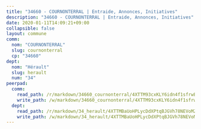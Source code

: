 ```yaml
---
title: "34660 - COURNONTERRAL | Entraide, Annonces, Initiatives"
description: "34660 - COURNONTERRAL | Entraide, Annonces, Initiatives"
date: 2020-01-11T14:09:21+09:00
collapsible: false
layout: commune
comm:
  nom: "COURNONTERRAL"
  slug: cournonterral
  cp: "34660"
dept:
  nom: "Hérault"
  slug: herault
  num: "34"
peerpad:
  comm:
    read_path: /r/markdown/34660_cournonterral/4XTTM93cxKLY6idn4f1sfrwETZvtiZTPU7Vss3F5zt1tF3iPn
    write_path: /w/markdown/34660_cournonterral/4XTTM93cxKLY6idn4f1sfrwETZvtiZTPU7Vss3F5zt1tF3iPn-K3TgV2SZPCYtyGqFQX5VZrM4s5yAZ6iyNYPm87PrjmtGFYiHDs1Qc71EivYJCjCL4mFFg5N7gPTzhUVjzm1gMQ3qNL1aUUVjurLiNB6iFdFr3cdTTYRmHXx8DfpKGjrN2Js7y7aC
  dept:
    read_path: /r/markdown/34_herault/4XTTMBaUoHPLycDdXPtqBJGVh78NEVoMZNyf8Wnh1X5DK6Ew8
    write_path: /w/markdown/34_herault/4XTTMBaUoHPLycDdXPtqBJGVh78NEVoMZNyf8Wnh1X5DK6Ew8-K3TgTd4rzWVX1F82NgGyNepGUxhqCmodCALjxNZeEdBQWQhd1NJYx1gHMW9QBLL6sN41ALXRejLsG2VetgVferfVncrvVCz47dChJvN8ouQLRMdWs4KpxKPeRYR1nspmhzdBqF8J
---
```



